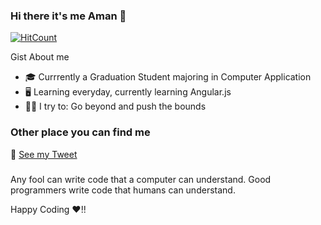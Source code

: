 ### Hi there it's me Aman 👋


[![HitCount](http://hits.dwyl.com/Aman-2407/Aman-2407.svg)](http://hits.dwyl.com/Aman-2407/Aman-2407)

Gist About me


 *  :mortar_board: Currrently a Graduation Student majoring in Computer Application
 *  :desktop_computer:  Learning everyday, currently learning Angular.js
 *  :climbing_man:  I try to:  Go beyond and push the bounds
 
 ### Other place you can find me
 
 :hatched_chick:  [See my Tweet](https://twitter.com/aman_07verma)
 
 
 ###
Any fool can write code that a computer can understand. Good programmers write code that humans can understand.

Happy Coding :heart:!!



